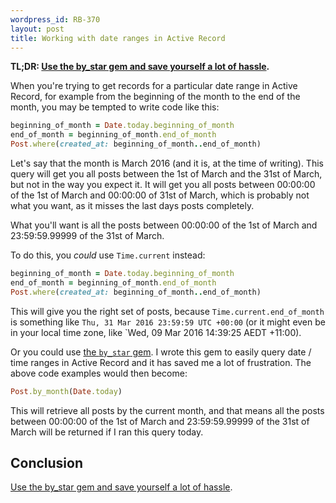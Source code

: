 ```yaml
--- 
wordpress_id: RB-370
layout: post
title: Working with date ranges in Active Record
---
```


**TL;DR: [Use the by_star gem and save yourself a lot of hassle](https://github.com/radar/by_star).**

When you're trying to get records for a particular date range in Active Record, for example from the beginning of the month to the end of the month, you may be tempted to write code like this:

```ruby
beginning_of_month = Date.today.beginning_of_month
end_of_month = beginning_of_month.end_of_month
Post.where(created_at: beginning_of_month..end_of_month)
```

Let's say that the month is March 2016 (and it is, at the time of writing). This query will get you all posts between the 1st of March and the 31st of March, but not in the way you expect it. It will get you all posts between 00:00:00 of the 1st of March and 00:00:00 of 31st of March, which is probably not what you want, as it misses the last days posts completely. 

What you'll want is all the posts between 00:00:00 of the 1st of March and 23:59:59.99999 of the 31st of March.

To do this, you _could_ use `Time.current` instead:

```ruby
beginning_of_month = Date.today.beginning_of_month
end_of_month = beginning_of_month.end_of_month
Post.where(created_at: beginning_of_month..end_of_month)
```

This will give you the right set of posts, because `Time.current.end_of_month` is something like `Thu, 31 Mar 2016 23:59:59 UTC +00:00` (or it might even be in your local time zone, like `Wed, 09 Mar 2016 14:39:25 AEDT +11:00).

Or you could use [the `by_star` gem](https://github.com/radar/by_star). I wrote this gem to easily query date /
time ranges in Active Record and it has saved me a lot of frustration. The above code examples would then become:

```ruby
Post.by_month(Date.today)
```

This will retrieve all posts by the current month, and that means all the posts between 00:00:00 of the 1st of March and 23:59:59.99999 of the 31st of March will be returned if I ran this query today.

## Conclusion

[Use the by_star gem and save yourself a lot of hassle](https://github.com/radar/by_star).






